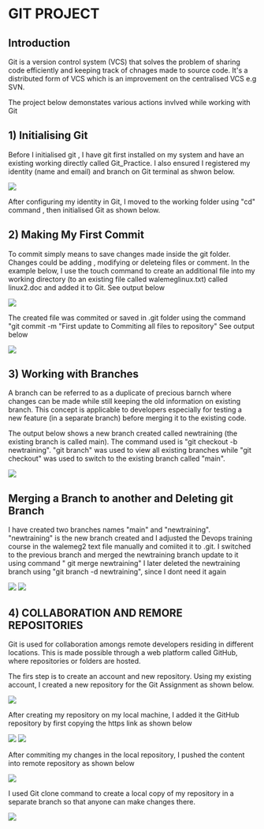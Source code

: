 # GIT PROJECT

## Introduction
Git is a version control system (VCS) that solves the problem of sharing code efficiently and keeping track of chnages made to source code. It's a distributed form of VCS which is an improvement on the centralised VCS e.g SVN.

The project below demonstates various actions invlved while working with Git

## 1) Initialising Git

Before I initialised git , I have git first installed on my system and have an existing working directly called Git_Practice. I also ensured I registered my identity (name and email) and branch on Git terminal as shwon below.

![](Images/1A%20register%20username%20Git.PNG)

After configuring my identity in Git, I moved to the working folder using "cd" command , then initialised Git as shown below.

[](Images)

## 2) Making My First Commit

To commit simply means to save changes made inside the git folder. Changes could be adding , modifying or deleteing files or comment.
In the example below, I use the touch command to create an additional file into my working directory (to an existing file called walemeglinux.txt) called linux2.doc and added it to Git.
See output below

![](Images/2B%20create%20file%20and%20add.PNG)

The created file was commited or saved in .git folder using the command "git commit -m "First update to Commiting all files to repository"
 See output below

 ![](Images/2B%20Commit.PNG)


## 3) Working with Branches

A branch can be referred to as a duplicate of precious barnch where changes can be made while still keeping the old information on existing branch.
This concept is applicable to developers especially for testing a new feature (in a separate branch) before merging it to the existing code. 

The output below shows a new branch created called newtraining (the existing branch is called main). The command used is "git checkout -b newtraining".
"git branch" was used to view all existing branches while "git checkout" was used to switch to the existing branch called "main".

![](Images/3A%20git%20branch.PNG)

## Merging a Branch to another and Deleting git Branch

I have created two branches names "main" and "newtraining". "newtraining" is the new branch created and I adjusted the Devops training course in the walemeg2 text file manually and comiited it to .git. I switched to the previous branch and merged the newtraining branch update to it using command " git merge newtraining"
I later deleted the newtraining branch using "git branch -d newtraining", since I dont need it again

![](Images/4A%20Merging%20branch.PNG)
![](Images/4B.PNG)


## 4) COLLABORATION AND REMORE REPOSITORIES

Git is used for collaboration amongs remote developers residing in different locations. This is made possible through a web platform called GitHub, where repositories or folders are hosted.

The firs step is to create an account and new repository.
Using my existing account, I created a new repository for the Git Assignment as shown below.

![](Images/GIT%20new%20repository.PNG)

After creating my repository on my local machine, I added it the GitHub repository by first copying the https link as shown below

![](Images/github%20link%20copy.PNG)
![](Images/GIT%20remote%20add%20link.PNG)

After commiting my changes in the local repository, I pushed the content into remote repository as shown below

![](Images/GIT%20push.PNG)

I used Git clone command to create a local copy of my repository in a separate branch so that anyone can make changes there.

![](Images/Git%20Clone.PNG)





